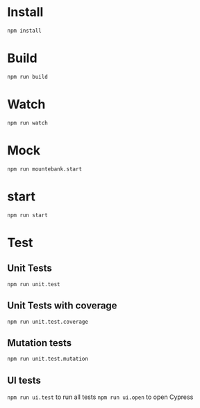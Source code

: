# Install

`npm install`

# Build
`npm run build`

# Watch
`npm run watch`

# Mock
`npm run mountebank.start`

# start
`npm run start`

# Test

## Unit Tests
`npm run unit.test`
## Unit Tests with coverage
`npm run unit.test.coverage`
## Mutation tests
`npm run unit.test.mutation`
## UI tests
`npm run ui.test` to run all tests
`npm run ui.open` to open Cypress 
